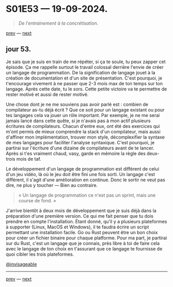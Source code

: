 # S01E53 — 19-09-2024.

> *De l'entrainement à la concrétisation.*

[prev](S01E52-18-09-2024.md) — [next](S01E54-20-09-2024.md)

## jour 53.

Je sais que je suis en train de me répéter, si ça te soule, tu peux zapper cet épisode. Ça me rappelle surtout le travail colossal derrière l'envie de créer un langage de programmation. De la signification de langage jouet à la création de documentation et d'un site de présentation. C'est pourquoi, je t'encourage vivement à ne passer que 2-3 mois max de ton temps sur ton langage. Après cette date, tu le sors. Cette petite victoire va te permettre de rester motivé et aussi de rester motivé.      

Une chose dont je ne me souviens pas avoir parlé est : combien de compilateur as-tu déjà écrit ? Que ce soit pour un langage existant ou pour tes langages cela va jouer un rôle important. Par exemple, je ne me serai jamais lancé dans cette quête, si je n'avais pas à mon actif plusieurs écritures de compilateurs. Chacun d'entre eux, ont été des exercices qui m'ont permis de mieux comprendre la stack d'un compilateur, mais aussi d'affiner mon implémentation, trouver mon style, décomplexifier la syntaxe de mes langages pour faciliter l'analyse syntaxique. C'est pourquoi, je partirai sur l'écriture d'une dizaine de compilateurs avant de te lancer. Après si t'es vraiment chaud, vasy, garde en mémoire la règle des deux-trois mois de taf.     

Le développement d'un langage de programmation est différent de celui d'un jeu vidéo, là où le jeu doit être fini une fois sorti. Un langage c'est différent, il s'agit d'une amélioration en continue. Donc le sortir ne veut pas dire, ne plus y toucher — Bien au contraire.       

> « Un langage de programmation ce n'est pas un sprint, mais une course de fond. »    

J'arrive bientôt à deux mois de développement que je suis déjà dans la préparation d'une première version. Ce qui me fait penser que tu dois prendre en compte l'installation. Étant donné, qu'il y a plusieurs plateformes à supporter (Linux, MacOS et Windows), il te faudra écrire un script permettant une installation facile. Go ou Rust peuvent être un bon choix pour créer un fichier binaire pour chaque platforme. Pour ma part, je partirai sur du Rust, c'est un langage que je connais, près libre à toi de faire cela avec le langage de ton choix en t'assurant que ce langage te fournisse de quoi cibler les trois plateformes.    

[@invisageable](https://twitter.com/invisageable)   

---

[prev](S01E52-18-09-2024.md) — [next](S01E54-20-09-2024.md)   

